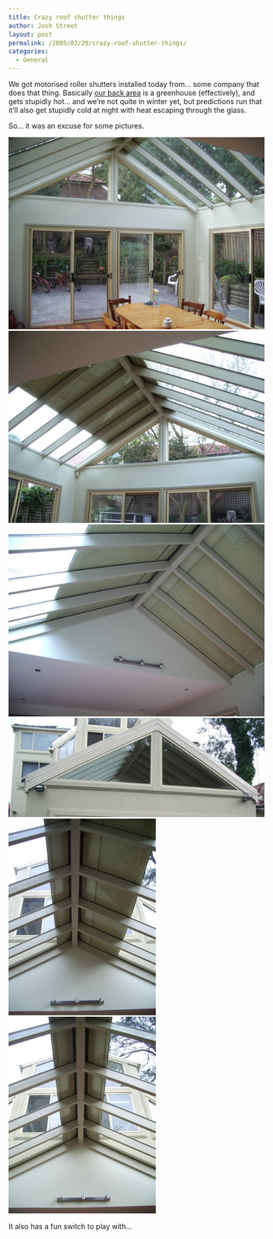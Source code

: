 ```yaml
---
title: Crazy roof shutter things
author: Josh Street
layout: post
permalink: /2005/03/29/crazy-roof-shutter-things/
categories:
  - General
---
```

We got motorised roller shutters installed today from&#8230; some company that does that thing. Basically [our back area][1] is a greenhouse (effectively), and gets stupidly hot&#8230; and we&#8217;re not quite in winter yet, but predictions run that it&#8217;ll also get stupidly cold at night with heat escaping through the glass.

So&#8230; it was an excuse for some pictures.

![The area to be covered][2]  
![Looking up, one shutter halfway][3]  
![Looking up, one shutter halfway, other closed][4]  
![View from outside, one open, one closed][5]  
![One shutter closing][6]  
![Both closed][7]

It also has a fun switch to play with&#8230;

 [1]: /photostack/album/emptymagill/11
 [2]: /blog/wp-content/2005/03/roof1.jpg
 [3]: /blog/wp-content/2005/03/roof2.jpg
 [4]: /blog/wp-content/2005/03/roof3.jpg
 [5]: /blog/wp-content/2005/03/roof4.jpg
 [6]: /blog/wp-content/2005/03/roof5.jpg
 [7]: /blog/wp-content/2005/03/roof6.jpg